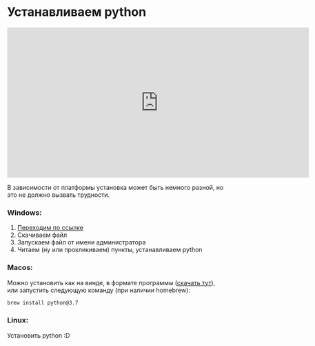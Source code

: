 # Устанавливаем python

<p align="center"> 
<iframe width="700" height="348" src="https://www.youtube.com/embed/7UHrOUuNJMQ" title="YouTube video player" frameborder="0" allow="accelerometer; autoplay; clipboard-write; encrypted-media; gyroscope; picture-in-picture" allowfullscreen></iframe>
</p>

В зависимости от платформы установка может быть немного разной, но это не должно вызвать трудности.

### Windows:
1. [Переходим по ссылке](https://www.python.org)
2. Скачиваем файл
3. Запускаем файл от имени администратора
4. Читаем (ну или прокликиваем) пункты, устанавливаем python

### Macos:
Можно установить как на винде, в формате программы ([скачать тут](https://www.python.org)), или запустить следующую команду (при наличии homebrew):

```bash
brew install python@3.7
```

### Linux:

Установить python :D